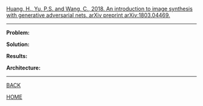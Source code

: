 [Huang, H., Yu, P.S. and Wang, C., 2018. An introduction to image synthesis with generative adversarial nets. arXiv preprint arXiv:1803.04469.](https://arxiv.org/pdf/1803.04469.pdf)

---

**Problem:**

**Solution:**

**Results:**

**Architecture:**

---

[BACK](../index.md)

[HOME](../../../index.md)